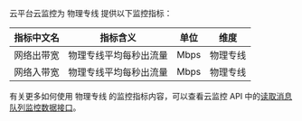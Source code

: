 云平台云监控为 物理专线 提供以下监控指标：

| 指标中文名 | 指标含义        | 单位   | 维度   |
| ----- | ----------- | ---- | ---- |
| 网络出带宽 | 物理专线平均每秒出流量 | Mbps |物理专线|
| 网络入带宽 | 物理专线平均每秒出流量 | Mbps |物理专线|

有关更多如何使用 物理专线  的监控指标内容，可以查看云监控 API 中的[读取消息队列监控数据接口](http://tce.fsphere.cn/document/product/248/11013)。